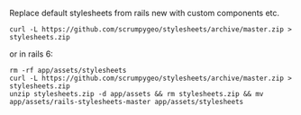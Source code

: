 Replace default stylesheets from rails new with custom components etc.
```
curl -L https://github.com/scrumpygeo/stylesheets/archive/master.zip > stylesheets.zip
```
or in rails 6:

```
rm -rf app/assets/stylesheets
curl -L https://github.com/scrumpygeo/stylesheets/archive/master.zip > stylesheets.zip
unzip stylesheets.zip -d app/assets && rm stylesheets.zip && mv app/assets/rails-stylesheets-master app/assets/stylesheets
```
